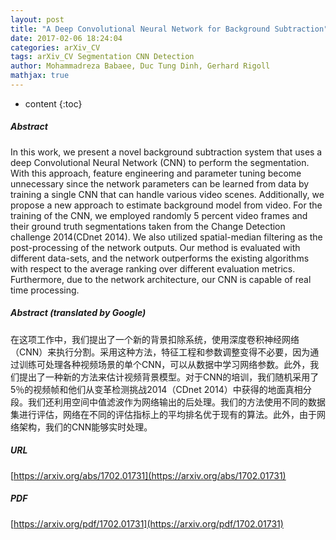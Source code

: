 ```yaml
---
layout: post
title: "A Deep Convolutional Neural Network for Background Subtraction"
date: 2017-02-06 18:24:04
categories: arXiv_CV
tags: arXiv_CV Segmentation CNN Detection
author: Mohammadreza Babaee, Duc Tung Dinh, Gerhard Rigoll
mathjax: true
---
```


* content
{:toc}

##### Abstract
In this work, we present a novel background subtraction system that uses a deep Convolutional Neural Network (CNN) to perform the segmentation. With this approach, feature engineering and parameter tuning become unnecessary since the network parameters can be learned from data by training a single CNN that can handle various video scenes. Additionally, we propose a new approach to estimate background model from video. For the training of the CNN, we employed randomly 5 percent video frames and their ground truth segmentations taken from the Change Detection challenge 2014(CDnet 2014). We also utilized spatial-median filtering as the post-processing of the network outputs. Our method is evaluated with different data-sets, and the network outperforms the existing algorithms with respect to the average ranking over different evaluation metrics. Furthermore, due to the network architecture, our CNN is capable of real time processing.

##### Abstract (translated by Google)
在这项工作中，我们提出了一个新的背景扣除系统，使用深​​度卷积神经网络（CNN）来执行分割。采用这种方法，特征工程和参数调整变得不必要，因为通过训练可处理各种视频场景的单个CNN，可以从数据中学习网络参数。此外，我们提出了一种新的方法来估计视频背景模型。对于CNN的培训，我们随机采用了5％的视频帧和他们从变革检测挑战2014（CDnet 2014）中获得的地面真相分段。我们还利用空间中值滤波作为网络输出的后处理。我们的方法使用不同的数据集进行评估，网络在不同的评估指标上的平均排名优于现有的算法。此外，由于网络架构，我们的CNN能够实时处理。

##### URL
[https://arxiv.org/abs/1702.01731](https://arxiv.org/abs/1702.01731)

##### PDF
[https://arxiv.org/pdf/1702.01731](https://arxiv.org/pdf/1702.01731)

